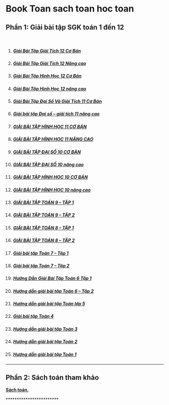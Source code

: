 # Book Toan  sach toan hoc toan

<h2>Phần 1: Giải bài tập SGK toán 1 đến 12</h2>
<p>&nbsp;</p>
<ol>
<li id="menu-item-1436">
<h5><a href="https://booktoan.com/giai-bai-tap-giai-tich-12-co-ban.html">Giải Bài Tập Giải Tích 12 Cơ Bản</a></h5>
</li>
<li>
<h5><a href="https://booktoan.com/giai-bai-tap-giai-tich-12-nang-cao.html" rel="bookmark">Giải Bài Tập Giải Tích 12 Nâng cao</a></h5>
</li>
<li id="menu-item-1439">
<h5><a href="https://booktoan.com/giai-bai-tap-hinh-hoc-12-co-ban.html">Giải Bài Tập Hình Học 12 Cơ Bản</a></h5>
</li>
<li>
<h5><a href="https://booktoan.com/giai-bai-tap-hinh-hoc-12-nang-cao.html" rel="bookmark">Giải Bài Tập Hình Học 12 nâng cao</a></h5>
</li>
<li id="menu-item-1441">
<h5><a href="https://booktoan.com/giai-bai-tap-dai-so-va-giai-tich-11-co-ban.html">Giải Bài Tập Đại Số Và Giải Tích 11 Cơ Bản</a></h5>
</li>
<li>
<h5><a href="https://booktoan.com/giai-bai-tap-dai-so-giai-tich-11-nang-cao.html" rel="bookmark">Giải bài tập Đại số – giải tích 11 nâng cao</a></h5>
</li>
<li id="menu-item-2801">
<h5><a href="https://booktoan.com/giai-bai-tap-hinh-hoc-11-co-ban.html">GIẢI BÀI TẬP HÌNH HỌC 11 CƠ BẢN</a></h5>
</li>
<li>
<h5><a href="https://booktoan.com/giai-bai-tap-hinh-hoc-11-nang-cao.html" rel="bookmark">GIẢI BÀI TẬP HÌNH HỌC 11 NÂNG CAO</a></h5>
</li>
<li id="menu-item-1440">
<h5><a href="https://booktoan.com/giai-bai-tap-dai-so-10-co-ban.html">GIẢI BÀI TẬP ĐẠI SỐ 10 CƠ BẢN</a></h5>
</li>
<li>
<h5><a href="https://booktoan.com/giai-bai-tap-dai-so-10-nang-cao.html" rel="bookmark">GIẢI BÀI TẬP ĐẠI SỐ 10 nâng cao</a></h5>
</li>
<li id="menu-item-1437">
<h5><a href="https://booktoan.com/giai-bai-tap-hinh-hoc-10-co-ban.html">GIẢI BÀI TẬP HÌNH HỌC 10 CƠ BẢN</a></h5>
</li>
<li>
<h5><a href="https://booktoan.com/giai-bai-tap-hinh-hoc-10-nang-cao.html" rel="bookmark">GIẢI BÀI TẬP HÌNH HỌC 10 nâng cao</a></h5>
</li>
<li id="menu-item-1545">
<h5><a href="https://booktoan.com/giai-bai-tap-dai-so-va-hinh-hoc-lop-9-tap-1.html">GIẢI BÀI TẬP TOÁN 9 – TẬP 1</a></h5>
</li>
<li>
<h5><a href="https://booktoan.com/giai-bai-tap-dai-so-va-hinh-hoc-lop-9-tap-2.html" rel="bookmark">GIẢI BÀI TẬP TOÁN 9 – TẬP 2</a></h5>
</li>
<li id="menu-item-1547">
<h5><a href="https://booktoan.com/giai-bai-tap-toan-8-tap-1.html">GIẢI BÀI TẬP TOÁN 8 – TẬP 1</a></h5>
</li>
<li>
<h5><a href="https://booktoan.com/giai-bai-tap-toan-8-tap-2.html" rel="bookmark">GIẢI BÀI TẬP TOÁN 8 – TẬP 2</a></h5>
</li>
<li id="menu-item-2802">
<h5><a href="https://booktoan.com/giai-bai-tap-toan-7-tap-1.html">Giải bài tập Toán 7 – Tập 1</a></h5>
</li>
<li>
<h5><a href="https://booktoan.com/giai-bai-tap-toan-7-tap-2.html" rel="bookmark">Giải bài tập Toán 7 – Tập 2</a></h5>
</li>
<li id="menu-item-2803">
<h5><a href="https://booktoan.com/huong-dan-giai-bai-tap-toan-6-tap-1.html">Hướng Dẫn Giải Bài Tập Toán 6 Tập 1</a></h5>
</li>
<li>
<h5><a href="https://booktoan.com/huong-dan-giai-bai-tap-toan-6-tap-2.html" rel="bookmark">Hướng dẫn giải bài tập Toán 6 – Tập 2</a></h5>
</li>
<li>
<h5><a href="https://booktoan.com/huong-dan-giai-bai-tap-toan-lop-5.html" rel="bookmark">Hướng dẫn giải bài tập Toán lớp 5</a></h5>
</li>
<li>
<h5><a href="https://booktoan.com/giai-bai-tap-toan-4.html" rel="bookmark">Giải bài tập Toán 4</a></h5>
</li>
<li>
<h5><a href="https://booktoan.com/huong-dan-giai-bai-tap-toan-3.html" rel="bookmark">Hướng dẫn giải bài tập Toán 3</a></h5>
</li>
<li>
<h5><a title="Hướng dẫn giải bài tập Toán 2" href="https://booktoan.com/huong-dan-giai-bai-tap-toan-2.html">Hướng dẫn giải bài tập Toán 2</a></h5>
</li>
<li>
<h5><a title="Hướng dẫn giải bài tập Toán 1" href="https://booktoan.com/huong-dan-giai-bai-tap-toan-1.html">Hướng dẫn giải bài tập Toán 1</a></h5>
</li>
</ol>
<hr />
<h2>Phần 2: Sách toán tham khảo</h2>
<p><a href="https://booktoan.com/sach-toan"><strong>Sách toán.</strong></a></p>
<p>************************</p>
